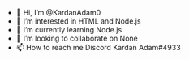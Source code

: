 - 👋 Hi, I’m @KardanAdam0
- 👀 I’m interested in HTML and Node.js
- 🌱 I’m currently learning Node.js
- 💞️ I’m looking to collaborate on None
- 📫 How to reach me Discord Kardan Adam#4933

<!---
KardanAdam0/KardanAdam0 is a ✨ special ✨ repository because its `README.md` (this file) appears on your GitHub profile.
You can click the Preview link to take a look at your changes.
--->
